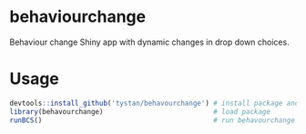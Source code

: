 # behaviourchange


Behaviour change Shiny app with dynamic changes in drop down choices.


# Usage


```r
devtools::install_github('tystan/behavourchange') # install package and dependencies
library(behavourchange)                           # load package
runBCS()                                          # run behavourchange shiny app
```
